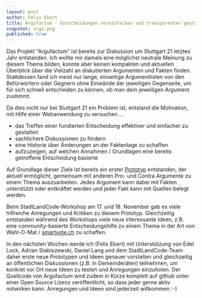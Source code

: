 ```yaml
---
layout: post
author: Felix Ebert
title: Argufactum - Entscheidungen vereinfachen und transparenter gestalten
snapshot: argu.png
published: true
---
```



Das Projekt "Argufactum" ist bereits zur Diskussion um Stuttgart 21
letztes Jahr entstanden. Ich wollte mir damals eine möglichst neutrale
Meinung zu diesem Thema bilden, konnte aber keinen kompakten und
aktuellen Überblick über die Vielzahl an diskutierten Argumenten und
Fakten finden.
Stattdessen fand ich meist nur lange, einseitige Argumentlisten von den
Befürwörtern oder Gegnern ohne Einwände der jeweiligen Gegenseite, um
für sich schnell entscheiden zu können, ob man dem jeweiligen Argument
zustimmt.

Da dies nicht nur bei Stuttgart 21 ein Problem ist, entstand die
Motivation, mit Hilfe einer Webanwendung zu versuchen ...

- das Treffen einer fundierten Entscheidung effektiver und einfacher zu
gestalten
- sachlichere Diskussionen zu fördern
- eine Historie über Änderungen an der Faktenlage zu schaffen
- aufzuzeigen, auf welchen Annahmen / Grundlagen eine bereits getroffene
Entscheidung basierte

Auf Grundlage dieser Ziele ist bereits ein erster <a href="http://argufactum.de">Prototyp</a>
entstanden, der aktuell ermöglicht, gemeinsam mit anderen Pro- und Contra Argumente zu 
einem Thema auszuarbeiten. Jedes Argument kann dabei mit Fakten unterstützt oder entkräftet 
werden und jeder Fakt kann mit Quellen belegt werden.

Beim StadtLandCode-Workshop am 17. und 18. November gab es viele
hilfreiche Anregungen und Kritiken zu diesem Prototyp.
Gleichzeitig entstanden während des Workshops viele neue interessante
Ideen, z.B. eine community-basierte Entscheidungshilfe zu einem Thema in
der Art von Wahl-O-Mat / <a href="http://smartvote.ch/"> smartvote.ch</a> zu schaffen.

In den nächsten Wochen werde ich (Felix Ebert) mit Unterstützung von
Edel Lock, Adrian Stabiszewski, Daniel Lang und dem StadtLandCode-Team
daher erste neue Prototypen und Ideen genauer vorstellen und
gleichzeitig an öffentlichen Diskussionen (z.B. in Gemeinderäten)
teilnehmen, um konkret vor Ort neue Ideen zu testen und Anregungen
einzuholen.
Der Quellcode von Argufactum wird zudem in Kürze komplett auf github
unter einer Open Source Lizenz veröffentlicht, so dass jeder gerne aktiv
mitwirken kann.
Anregungen und Ideen sind jederzeit willkommen :-)

